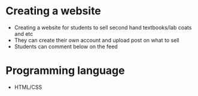 # Creating a website
- Creating a website for students to sell second hand textbooks/lab coats and etc
- They can create their own account and upload post on what to sell
- Students can comment below on the feed

# Programming language
- HTML/CSS
